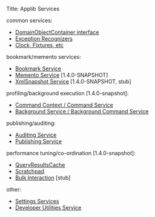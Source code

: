 Title: Applib Services

common services:

* [DomainObjectContainer interface](../../applib-guide/reference/DomainObjectContainer.html)
* [Exception Recognizers](./exception-recognizers.html)
* [Clock, Fixtures, etc](../../applib-guide/supporting-features/about.html)

bookmark/memento services:

* [Bookmark Service](./bookmark-service.html)
* [Memento Service](./memento-service.html) [1.4.0-SNAPSHOT]
* [XmlSnapshot Service](./xmlsnapshot-service.html) [1.4.0-SNAPSHOT, stub]

profiling/background execution [1.4.0-snapshot]:

* [Command Context / Command Service](./command-context.html)
* [Background Service / Background Command Service](./background-service.html)

publishing/auditing:

* [Auditing Service](./auditing-service.html)
* [Publishing Service](./publishing-service.html)

performance tuning/co-ordination [1.4.0-snapshot]:

* [QueryResultsCache](./query-results-cache.html)
* [Scratchpad](./scratchpad.html)
* [Bulk Interaction](./bulk-interaction.html) [stub]

other:

* [Settings Services](./settings-services.html)
* [Developer Utilities Service](./developer-utilities-service.html)


